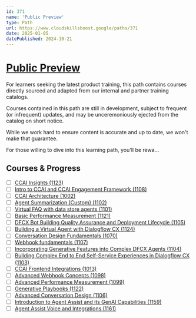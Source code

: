 ```yaml
---
id: 371
name: 'Public Preview'
type: Path
url: https://www.cloudskillsboost.google/paths/371
date: 2025-01-05
datePublished: 2024-10-21
---
```


# [Public Preview](https://www.cloudskillsboost.google/paths/371)

For learners seeking the latest product training, this path contains courses directly sourced and adapted from our internal and partner training catalogs.

Courses contained in this path are still in development, subject to frequent (or infrequent) updates, and may be unceremoniously ejected from the catalog on short notice. 

While we work hard to ensure content is accurate and up to date, we won't make that guarantee. 

For those willing to dive into this learning path, you'll be rewa...

## Courses & Progress

- [ ] [CCAI Insights (1123)](../courses/CCAI-Insights.md)
- [ ] [Intro to CCAI and CCAI Engagement Framework (1108)](../courses/Intro-to-CCAI-and-CCAI-Engagement-Framework.md)
- [ ] [CCAI Architecture (1002)](../courses/CCAI-Architecture.md)
- [ ] [Agent Summarization (Custom) (1102)](../courses/Agent-Summarization-(Custom).md)
- [ ] [Virtual FAQ with data store agents (1101)](../courses/Virtual-FAQ-with-data-store-agents.md)
- [ ] [Basic Performance Measurement (1121)](../courses/Basic-Performance-Measurement.md)
- [ ] [DFCX Bot Building Quality Assurance and Deployment Lifecycle (1105)](../courses/DFCX-Bot-Building-Quality-Assurance-and-Deployment-Lifecycle.md)
- [ ] [Building a Virtual Agent with Dialogflow CX (1124)](../courses/Building-a-Virtual-Agent-with-Dialogflow-CX.md)
- [ ] [Conversation Design Fundamentals (1070)](../courses/Conversation-Design-Fundamentals.md)
- [ ] [Webhook fundamentals (1107)](../courses/Webhook-fundamentals.md)
- [ ] [Incorporating Generative Features into Complex DFCX Agents (1104)](../courses/Incorporating-Generative-Features-into-Complex-DFCX-Agents.md)
- [ ] [Building Complex End to End Self-Service Experiences in Dialogflow CX (1103)](../courses/Building-Complex-End-to-End-Self-Service-Experiences-in-Dialogflow-CX.md)
- [ ] [CCAI Frontend Integrations (1013)](../courses/CCAI-Frontend-Integrations.md)
- [ ] [Advanced Webhook Concepts (1098)](../courses/Advanced-Webhook-Concepts.md)
- [ ] [Advanced Performance Measurement (1099)](../courses/Advanced-Performance-Measurement.md)
- [ ] [Generative Playbooks (1122)](../courses/Generative-Playbooks.md)
- [ ] [Advanced Conversation Design (1106)](../courses/Advanced-Conversation-Design.md)
- [ ] [Introduction to Agent Assist and its GenAI Capabilities (1159)](../courses/Introduction-to-Agent-Assist-and-its-GenAI-Capabilities.md)
- [ ] [Agent Assist Voice and Integrations (1161)](../courses/Agent-Assist-Voice-and-Integrations.md)
